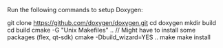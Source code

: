 Run the following commands to setup Doxygen:

git clone https://github.com/doxygen/doxygen.git
cd doxygen
mkdir build
cd build
cmake -G "Unix Makefiles" ..
// Might have to install some packages (flex, qt-sdk)
cmake -Dbuild_wizard=YES ..
make
make install
